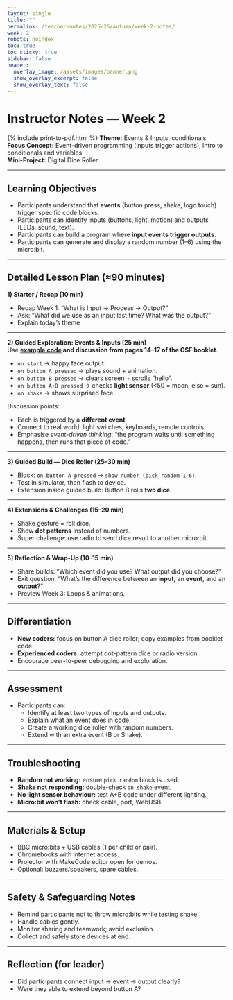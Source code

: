 ```yaml
---
layout: single
title: ""
permalink: /teacher-notes/2025-26/autumn/week-2-notes/
week: 2
robots: noindex
toc: true
toc_sticky: true
sidebar: false
header:
  overlay_image: /assets/images/banner.png
  show_overlay_excerpt: false
  show_overlay_text: false
---
```


# Instructor Notes — Week 2  
{% include print-to-pdf.html %}
**Theme:** Events & Inputs, conditionals  
**Focus Concept:** Event-driven programming (inputs trigger actions), intro to conditionals and variables  
**Mini-Project:** Digital Dice Roller  

---

## Learning Objectives
- Participants understand that **events** (button press, shake, logo touch) trigger specific code blocks.  
- Participants can identify inputs (buttons, light, motion) and outputs (LEDs, sound, text).  
- Participants can build a program where **input events trigger outputs**.  
- Participants can generate and display a random number (1–6) using the micro:bit.  

---

## Detailed Lesson Plan (≈90 minutes)

**1) Starter / Recap (10 min)**  
- Recap Week 1: “What is Input → Process → Output?”  
- Ask: “What did we use as an input last time? What was the output?”  
- Explain today’s theme

---

**2) Guided Exploration: Events & Inputs (25 min)**  
Use **[example code](https://makecode.microbit.org/_CaK9Lv50rY0c) and discussion from pages 14–17 of the CSF booklet**.  
- `on start` → happy face output.  
- `on button A pressed` → plays sound + animation.  
- `on button B pressed` → clears screen + scrolls “hello”.  
- `on button A+B pressed` → checks **light sensor** (<50 = moon, else = sun).  
- `on shake` → shows surprised face.  

Discussion points:  
- Each is triggered by a **different event**.  
- Connect to real world: light switches, keyboards, remote controls.  
- Emphasise *event-driven thinking*: “the program waits until something happens, then runs that piece of code.”

---

**3) Guided Build — Dice Roller (25–30 min)**  
- Block: `on button A pressed` → `show number (pick random 1–6)`.  
- Test in simulator, then flash to device.  
- Extension inside guided build: Button B rolls **two dice**.  

---

**4) Extensions & Challenges (15–20 min)**  
- Shake gesture = roll dice.  
- Show **dot patterns** instead of numbers.  
- Super challenge: use radio to send dice result to another micro:bit.  

---

**5) Reflection & Wrap-Up (10–15 min)**  
- Share builds: “Which event did you use? What output did you choose?”  
- Exit question: “What’s the difference between an **input**, an **event**, and an **output**?”  
- Preview Week 3: Loops & animations.

---

## Differentiation
- **New coders:** focus on button A dice roller; copy examples from booklet code.  
- **Experienced coders:** attempt dot-pattern dice or radio version.  
- Encourage peer-to-peer debugging and exploration.

---

## Assessment
- Participants can:  
  - Identify at least two types of inputs and outputs.  
  - Explain what an event does in code.  
  - Create a working dice roller with random numbers.  
  - Extend with an extra event (B or Shake).

---

## Troubleshooting
- **Random not working:** ensure `pick random` block is used.  
- **Shake not responding:** double-check `on shake` event.  
- **No light sensor behaviour:** test A+B code under different lighting.  
- **Micro:bit won’t flash:** check cable, port, WebUSB.

---

## Materials & Setup
- BBC micro:bits + USB cables (1 per child or pair).  
- Chromebooks with internet access.  
- Projector with MakeCode editor open for demos.  
- Optional: buzzers/speakers, spare cables.  

---

## Safety & Safeguarding Notes
- Remind participants not to throw micro:bits while testing shake.  
- Handle cables gently.  
- Monitor sharing and teamwork; avoid exclusion.  
- Collect and safely store devices at end.

---

## Reflection (for leader)
- Did participants connect input → event → output clearly?  
- Were they able to extend beyond button A?  
